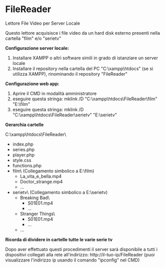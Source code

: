 # FileReader

Lettore File Video per Server Locale

Questo lettore acquisisce i file video da un hard disk esterno presenti nella cartella "film" e/o "serietv"

**Configurazione server locale:**

1. Installare XAMPP o altri software simili in grado di istanziare un server locale
2. Installare il repository nella cartella del PC "C:\xampp\htdocs\" (se si utilizza XAMPP), rinominando il repository "FileReader"

**Configurazione web app:**

1. Aprire il CMD in modalità amministratore
2. eseguire questa stringa: mklink /D "C:\xampp\htdocs\FileReader\film" "E:\film"
3. eseguire questa stringa: mklink /D "C:\xampp\htdocs\FileReader\serietv" "E:\serietv"

**Gerarchia cartelle**

C:\xampp\htdocs\FileReader\
- index.php
- series.php
- player.php
- style.css
- functions.php
- film\ (Collegamento simbolico a E:\film)
  - La_vita_e_bella.mp4
  - Doctor_strange.mp4
  - ...
- serietv\ (Collegamento simbolico a E:\serietv)
  - Breaking Bad\
    - S01E01.mp4
    - ...
  - Stranger Things\
    - S01E01.mp4
    - ...
  - ...

__Ricorda di dividere in cartelle tutte le varie serie tv__

Dopo aver effettuato questi procedimenti il server sarà disponibile a tutti i dispositivi collegati alla rete all'indirizzo: http://il-tuo-ip/FileReader (puoi visualizzare l'indirizzo ip usando il comando "ipconfig" nel CMD)
